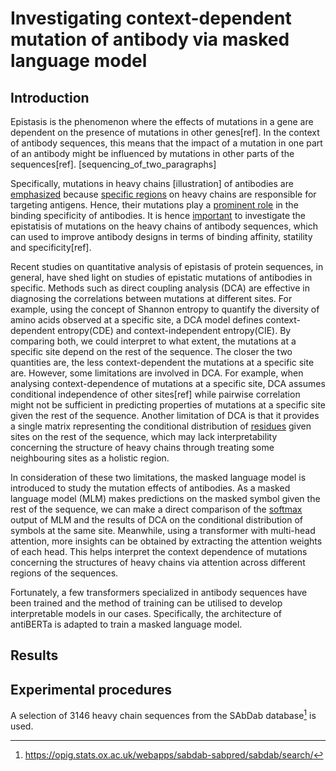 # Investigating context-dependent mutation of antibody via masked language model

## Introduction

Epistasis is the phenomenon where the effects of mutations in a gene are dependent on the presence of mutations in other genes[ref]. In the context of antibody sequences, this means that the impact of a mutation in one part of an antibody might be influenced by mutations in other parts of the sequences[ref]. [sequencing_of_two_paragraphs]

Specifically, mutations in heavy chains [illustration] of antibodies are <u>emphasized</u> because <u>specific regions</u> on heavy chains are responsible for targeting antigens. Hence, their mutations play a <u>prominent role</u> in the binding specificity of antibodies. It is hence <u>important</u> to investigate the epistatisis of mutations on the heavy chains of antibody sequences, which can used to improve antibody designs in terms of binding affinity, statility and specificity[ref].
<!-- 重写 epistasis 对 antibody affinity 的影响 -->
Recent studies on quantitative analysis of epistasis of protein sequences, in general, have shed light on studies of epistatic mutations of antibodies in specific. Methods such as direct coupling analysis (DCA) are effective in diagnosing the correlations between mutations at different sites. For example, using the concept of Shannon entropy to quantify the diversity of amino acids observed at a specific site, a DCA model defines context-dependent entropy(CDE) and context-independent entropy(CIE). By comparing both, we could interpret to what extent, the mutations at a specific site depend on the rest of the sequence. The closer the two quantities are, the less context-dependent the mutations at a specific site are. <!-- 把这句话改 formal -->
However, some limitations are involved in DCA. For example, when analysing context-dependence of mutations at a specific site, DCA assumes conditional independence of other sites[ref] while pairwise correlation might not be sufficient in predicting properties of mutations at a specific site given the rest of the sequence. Another limitation of DCA is that it provides a single matrix representing the conditional distribution of <u>residues</u> given sites on the rest of the sequence, which may lack interpretability concerning the structure of heavy chains through treating some neighbouring sites as a holistic region.

In consideration of these two limitations, the masked language model is introduced to study the mutation effects of antibodies. As a masked language model (MLM) makes predictions on the masked symbol given the rest of the sequence, we can make a direct comparison of the <u>softmax</u> output of MLM and the results of DCA on the conditional distribution of symbols at the same site. Meanwhile, using a transformer with multi-head attention, more insights can be obtained by extracting the attention weights of each head. This helps interpret the context dependence of mutations concerning the structures of heavy chains via attention across different regions of the sequences.
<!-- 还是加一两句 transformeer 的介绍 -->

Fortunately, a few transformers specialized in antibody sequences have been trained and the method of training can be utilised to develop interpretable models in our cases. Specifically, the architecture of antiBERTa is adapted to train a masked language model. <!-- 介绍 bert -->

## Results

## Experimental procedures

A selection of 3146 heavy chain sequences from the SAbDab database[^sabdab] is used.
 
[^sabdab]: https://opig.stats.ox.ac.uk/webapps/sabdab-sabpred/sabdab/search/
